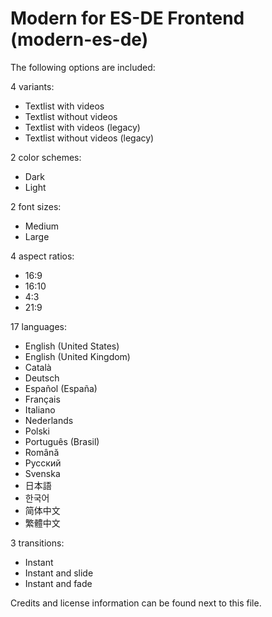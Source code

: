 # Modern for ES-DE Frontend (modern-es-de)

The following options are included:

4 variants:

- Textlist with videos
- Textlist without videos
- Textlist with videos (legacy)
- Textlist without videos (legacy)

2 color schemes:

- Dark
- Light

2 font sizes:

- Medium
- Large

4 aspect ratios:

- 16:9
- 16:10
- 4:3
- 21:9

17 languages:

- English (United States)
- English (United Kingdom)
- Català
- Deutsch
- Español (España)
- Français
- Italiano
- Nederlands
- Polski
- Português (Brasil)
- Română
- Русский
- Svenska
- 日本語
- 한국어
- 简体中文
- 繁體中文

3 transitions:

- Instant
- Instant and slide
- Instant and fade

Credits and license information can be found next to this file.
